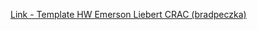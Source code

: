 [Link - Template HW Emerson Liebert CRAC (bradpeczka)](https://github.com/bradpeczka/zabbix/tree/master/Liebert)
